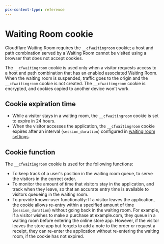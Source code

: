```yaml
---
pcx-content-type: reference
---
```


# Waiting Room cookie

<Aside type='warning' header='Important'>

Cloudflare Waiting Room requires the `__cfwaitingroom` cookie; a host and path combination served by a Waiting Room cannot be visited using a browser that does not accept cookies.
</Aside>

The `__cfwaitingroom` cookie is used only when a visitor requests access to a host and path combination that has an enabled associated Waiting Room. When the waiting room is suspended, traffic goes to the origin and the `__cfwaitingroom` cookie is not created. The `__cfwaitingroom` cookie is encrypted, and cookies copied to another device won't work.

## Cookie expiration time

* While a visitor stays in a waiting room, the `__cfwaitingroom` cookie is set to expire in 24 hours.
* When the visitor accesses the application, the `__cfwaitingroom` cookie expires after an interval (`session_duration`) configured in [waiting room settings](/how-to/create-waiting-room/create-waiting-room-dashboard/configure-settings).

## Cookie function

The `__cfwaitingroom` cookie is used for the following functions:

* To keep track of a user's position in the waiting room queue, to serve the visitors in the correct order.
* To monitor the amount of time that visitors stay in the application, and track when they leave, so that an accurate entry time is available to visitors queueing in the waiting room.
* To provide known-user functionality: If a visitor leaves the application, the cookie allows re-entry within a specified amount of time (`session_duration`) without going back in the waiting room.
For example, if a visitor wishes to make a purchase at example.com, they queue in a waiting room before entering the online store app. However, if the visitor leaves the store app but forgets to add a note to the order or request a receipt, they can re-enter the application without re-entering the waiting room, if the cookie has not expired.
